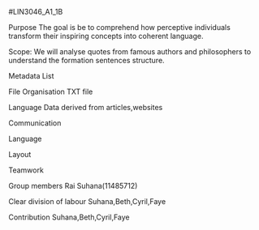 #LIN3046_A1_1B

Purpose
The goal is be to comprehend how perceptive individuals transform their inspiring concepts into coherent language. 

Scope: 
We will analyse quotes from famous authors and philosophers to understand the formation  sentences structure.

Metadata List


File Organisation
TXT file 

Language Data
derived from articles,websites 

Communication 

Language 

Layout 

Teamwork 

Group members 
Rai Suhana(11485712) 

Clear division of labour 
Suhana,Beth,Cyril,Faye 

Contribution 
Suhana,Beth,Cyril,Faye

